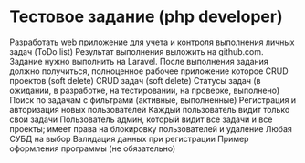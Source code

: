 



Тестовое задание (php developer)
=============

Разработать web приложение для учета и контроля выполнения личных задач (ToDo list)
Результат выполнения выложить на github.com. Задание нужно выполнить на Laravel.
После выполнения задания должно получиться, полноценное рабочее приложение которое
CRUD проектов (soft delete)
CRUD задач (soft delete)
Статусы задач (в ожидании, в разработке, на тестировании, на проверке, выполнено)
Поиск по задачам с фильтрами (активные, выполненные)
Регистрация и авторизация новых пользователей
Каждый пользователь видит только свои задачи
Пользователь админ, который видит все задачи и все проекты; имеет права на
блокировку пользователей и удаление
Любая СУБД на выбор
Валидация данных при регистрации
Пример оформления программы (не обязательно)
